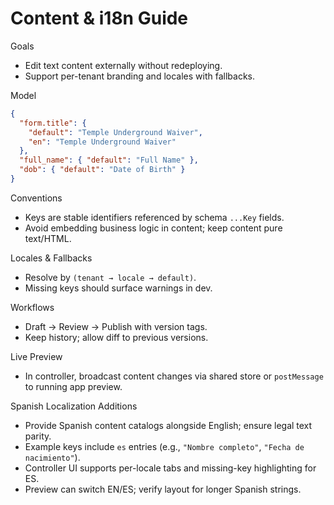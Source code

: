 # Content & i18n Guide

Goals

- Edit text content externally without redeploying.
- Support per-tenant branding and locales with fallbacks.

Model

```json
{
  "form.title": {
    "default": "Temple Underground Waiver",
    "en": "Temple Underground Waiver"
  },
  "full_name": { "default": "Full Name" },
  "dob": { "default": "Date of Birth" }
}
```

Conventions

- Keys are stable identifiers referenced by schema `...Key` fields.
- Avoid embedding business logic in content; keep content pure text/HTML.

Locales & Fallbacks

- Resolve by `(tenant → locale → default)`.
- Missing keys should surface warnings in dev.

Workflows

- Draft → Review → Publish with version tags.
- Keep history; allow diff to previous versions.

Live Preview

- In controller, broadcast content changes via shared store or `postMessage` to running app preview.

Spanish Localization Additions

- Provide Spanish content catalogs alongside English; ensure legal text parity.
- Example keys include `es` entries (e.g., `"Nombre completo"`, `"Fecha de nacimiento"`).
- Controller UI supports per-locale tabs and missing-key highlighting for ES.
- Preview can switch EN/ES; verify layout for longer Spanish strings.
